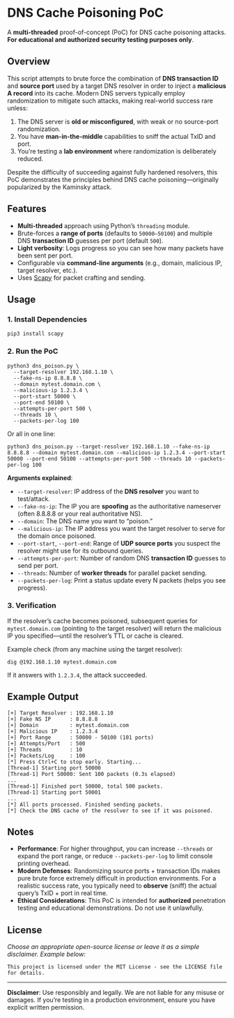 # DNS Cache Poisoning PoC

A **multi-threaded** proof-of-concept (PoC) for DNS cache poisoning attacks.  
**For educational and authorized security testing purposes only**.

## Overview

This script attempts to brute force the combination of **DNS transaction ID** and **source port** used by a target DNS resolver in order to inject a **malicious A record** into its cache. Modern DNS servers typically employ randomization to mitigate such attacks, making real-world success rare unless:

1. The DNS server is **old or misconfigured**, with weak or no source-port randomization.  
2. You have **man-in-the-middle** capabilities to sniff the actual TxID and port.  
3. You’re testing a **lab environment** where randomization is deliberately reduced.

Despite the difficulty of succeeding against fully hardened resolvers, this PoC demonstrates the principles behind DNS cache poisoning—originally popularized by the Kaminsky attack.

## Features

- **Multi-threaded** approach using Python’s `threading` module.  
- Brute-forces a **range of ports** (defaults to `50000–50100`) and multiple DNS **transaction ID** guesses per port (default `500`).  
- **Light verbosity**: Logs progress so you can see how many packets have been sent per port.  
- Configurable via **command-line arguments** (e.g., domain, malicious IP, target resolver, etc.).  
- Uses [Scapy](https://scapy.readthedocs.io/en/latest/) for packet crafting and sending.

## Usage

### 1. Install Dependencies

    pip3 install scapy

### 2. Run the PoC

    python3 dns_poison.py \
      --target-resolver 192.168.1.10 \
      --fake-ns-ip 8.8.8.8 \
      --domain mytest.domain.com \
      --malicious-ip 1.2.3.4 \
      --port-start 50000 \
      --port-end 50100 \
      --attempts-per-port 500 \
      --threads 10 \
      --packets-per-log 100

Or all in one line:

    python3 dns_poison.py --target-resolver 192.168.1.10 --fake-ns-ip 8.8.8.8 --domain mytest.domain.com --malicious-ip 1.2.3.4 --port-start 50000 --port-end 50100 --attempts-per-port 500 --threads 10 --packets-per-log 100

**Arguments explained**:

- `--target-resolver`: IP address of the **DNS resolver** you want to test/attack.  
- `--fake-ns-ip`: The IP you are **spoofing** as the authoritative nameserver (often 8.8.8.8 or your real authoritative NS).  
- `--domain`: The DNS name you want to “poison.”  
- `--malicious-ip`: The IP address you want the target resolver to serve for the domain once poisoned.  
- `--port-start`, `--port-end`: Range of **UDP source ports** you suspect the resolver might use for its outbound queries.  
- `--attempts-per-port`: Number of random DNS **transaction ID** guesses to send per port.  
- `--threads`: Number of **worker threads** for parallel packet sending.  
- `--packets-per-log`: Print a status update every N packets (helps you see progress).

### 3. Verification

If the resolver’s cache becomes poisoned, subsequent queries for `mytest.domain.com` (pointing to the target resolver) will return the malicious IP you specified—until the resolver’s TTL or cache is cleared.

Example check (from any machine using the target resolver):

    dig @192.168.1.10 mytest.domain.com

If it answers with `1.2.3.4`, the attack succeeded.

## Example Output

    [+] Target Resolver : 192.168.1.10
    [+] Fake NS IP      : 8.8.8.8
    [+] Domain          : mytest.domain.com
    [+] Malicious IP    : 1.2.3.4
    [+] Port Range      : 50000 - 50100 (101 ports)
    [+] Attempts/Port   : 500
    [+] Threads         : 10
    [+] Packets/Log     : 100
    [*] Press Ctrl+C to stop early. Starting...
    [Thread-1] Starting port 50000
    [Thread-1] Port 50000: Sent 100 packets (0.3s elapsed)
    ...
    [Thread-1] Finished port 50000, total 500 packets.
    [Thread-1] Starting port 50001
    ...
    [*] All ports processed. Finished sending packets.
    [*] Check the DNS cache of the resolver to see if it was poisoned.

## Notes

- **Performance**: For higher throughput, you can increase `--threads` or expand the port range, or reduce `--packets-per-log` to limit console printing overhead.  
- **Modern Defenses**: Randomizing source ports + transaction IDs makes pure brute force extremely difficult in production environments. For a realistic success rate, you typically need to **observe** (sniff) the actual query’s TxID + port in real time.  
- **Ethical Considerations**: This PoC is intended for **authorized** penetration testing and educational demonstrations. Do not use it unlawfully.

## License

_Choose an appropriate open-source license or leave it as a simple disclaimer. Example below:_

    This project is licensed under the MIT License - see the LICENSE file for details.

---

**Disclaimer**: Use responsibly and legally. We are not liable for any misuse or damages. If you’re testing in a production environment, ensure you have explicit written permission.
